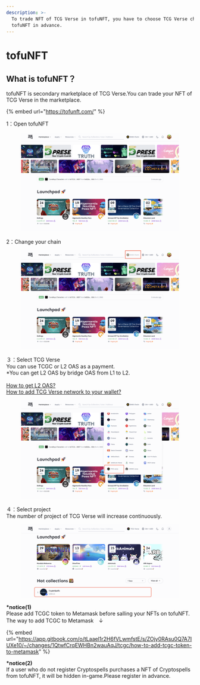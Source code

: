 ```yaml
---
description: >-
  To trade NFT of TCG Verse in tofuNFT, you have to choose TCG Verse chain in
  tofuNFT in advance.
---
```


# tofuNFT

## What is tofuNFT？

tofuNFT is secondary marketplace of TCG Verse.You can trade your NFT of TCG Verse in the marketplace.

{% embed url="https://tofunft.com/" %}

1：Open tofuNFT

<figure><img src="../.gitbook/assets/Screenshot 2022-12-22 at 22.43.07.png" alt=""><figcaption></figcaption></figure>

2：Change your chain

<figure><img src="../.gitbook/assets/Screenshot 2022-12-22 at 22.44.56.png" alt=""><figcaption></figcaption></figure>

３：Select TCG Verse\
You can use TCGC or L2 OAS as a payment.\
\*You can get L2 OAS by bridge OAS from L1 to L2.\
\
[How to get L2 OAS?](https://tcgverse.gitbook.io/tcgverse-1/for-users/how-to-bridge-oas-from-l1-to-l2-on-oasys-hub)\
[How to add TCG Verse network to your wallet?](https://tcgverse.gitbook.io/tcgverse-1/for-users/how-to-add-usdoas-usdtcgc-bridged-over-tcg-verse)

<figure><img src="../.gitbook/assets/Screenshot 2022-12-22 at 22.46.57.png" alt=""><figcaption></figcaption></figure>

４：Select project\
The number of project of TCG Verse will increase continuously.

<figure><img src="../.gitbook/assets/Screenshot 2023-05-12 at 15.05.57.png" alt=""><figcaption></figcaption></figure>

**\*notice(1)**\
Please add TCGC token to Metamask before salling your NFTs on tofuNFT. The way to add TCGC to Metamask　↓&#x20;

{% embed url="https://app.gitbook.com/o/tLaael1r2H6fVLwmfstE/s/ZOjy0RAsu0Q7A7IUXe10/~/changes/1QtwfCrqEWHBn2wauAqJ/tcgc/how-to-add-tcgc-token-to-metamask" %}

**\*notice(2)**\
If a user who do not register Cryptospells purchases a NFT of Cryptospells from tofuNFT, it will be hidden in-game.Please register in advance.
